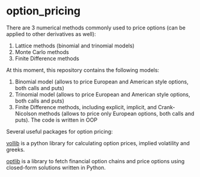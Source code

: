 # option_pricing

There are 3 numerical methods commonly used to price options (can be applied to other derivatives as well):
1) Lattice methods (binomial and trinomial models)
2) Monte Carlo methods
3) Finite Difference methods

At this moment, this repository contains the following models:
1) Binomial model (allows to price European and American style options, both calls and puts)
2) Trinomial model (allows to price European and American style options, both calls and puts)
3) Finite Difference methods, including explicit, implicit, and Crank-Nicolson methods (allows to price only European options, both calls and puts). The code is written in OOP

Several useful packages for option pricing: 

[vollib](https://github.com/vollib/vollib) is a python library for calculating option prices, implied volatility and greeks.

[optlib](https://github.com/dbrojas/optlib) is a library to fetch financial option chains and price options using closed-form solutions written in Python. 
